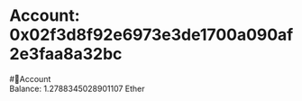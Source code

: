 
Account: 0x02f3d8f92e6973e3de1700a090af2e3faa8a32bc
===================================================
  
#📜Account  
Balance: 1.2788345028901107 Ether